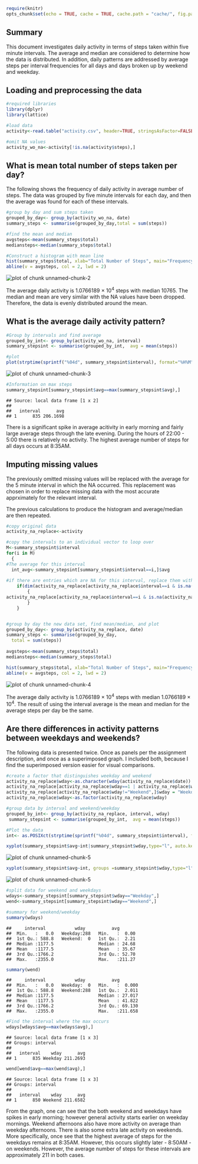 

```r
require(knitr)
opts_chunk$set(echo = TRUE, cache = TRUE, cache.path = "cache/", fig.path = "figure/")
```

## Summary


This document investigates daily activity in terms of steps taken within five minute intervals.  The average and median are considered to determine how the data is distributed.  In addition, daily patterns are addressed by average steps per interval frequencies for all days and days broken up by weekend and weekday.



## Loading and preprocessing the data


```r
#required libraries
library(dplyr)
library(lattice)

#load data
activity<-read.table("activity.csv", header=TRUE, stringsAsFactor=FALSE, sep=",")

#omit NA values
activity_wo_na<-activity[!is.na(activity$steps),]
```







## What is mean total number of steps taken per day?

The following shows the frequency of daily activity in average number of steps.   The data was grouped by five minute intervals for each day, and then the average was found for each of these intervals.


```r
#group by day and sum steps taken
grouped_by_day<- group_by(activity_wo_na, date)
summary_steps <- summarise(grouped_by_day,total = sum(steps))

#find the mean and median
avgsteps<-mean(summary_steps$total)
mediansteps<-median(summary_steps$total)

#Construct a histogram with mean line
hist(summary_steps$total, xlab="Total Number of Steps", main="Frequency of Total Number of Steps per Day", col=8, breaks=12)
abline(v = avgsteps, col = 2, lwd = 2)
```

![plot of chunk unnamed-chunk-2](figure/unnamed-chunk-2-1.png) 

The average daily activity is 1.0766189 &times; 10<sup>4</sup> steps with median 10765.  The median and mean are very similar with the NA values have been dropped.  Therefore, the data is evenly distributed around the mean.



## What is the average daily activity pattern?

```r
#Group by intervals and find average
grouped_by_int<- group_by(activity_wo_na, interval)
summary_stepsint <- summarise(grouped_by_int,  avg = mean(steps))

#plot
plot(strptime(sprintf("%04d", summary_stepsint$interval), format="%H%M"), summary_stepsint$avg, type="l", xlab="Time of Day")
```

![plot of chunk unnamed-chunk-3](figure/unnamed-chunk-3-1.png) 

```r
#Information on max steps
summary_stepsint[summary_stepsint$avg==max(summary_stepsint$avg),]
```

```
## Source: local data frame [1 x 2]
## 
##   interval      avg
## 1      835 206.1698
```

There is a significant spike in average acitivity in early morning and fairly large average steps through the late evening.   During the hours of 22:00 - 5:00 there is relatively no activity.  The highest average number of steps for all days occurs at 8:35AM.




## Imputing missing values

The previously omitted missing values will be replaced with the average for the 5 minute interval in which the NA occurred.  This replacement was chosen in order to replace missing data with the most accurate apprximately for the relevant interval.

The previous calculations to produce the histogram and average/median are then repeated.


```r
#copy original data
activity_na_replace<-activity

#copy the intervals to an individual vector to loop over
M<-summary_stepsint$interval
for(i in M) 
  {
#The average for this interval
  int_avg<-summary_stepsint[summary_stepsint$interval==i,]$avg
  
#if there are entries which are NA for this interval, replace them with the interval average  
	if(dim(activity_na_replace[activity_na_replace$interval==i & is.na(activity_na_replace$steps),])[1]>0)
		{
activity_na_replace[activity_na_replace$interval==i & is.na(activity_na_replace$steps),]$steps = int_avg
		}		 			 
	}


#group by day the new data set, find mean/median, and plot 
grouped_by_day<- group_by(activity_na_replace, date)
summary_steps <- summarise(grouped_by_day,
  total = sum(steps))
  
avgsteps<-mean(summary_steps$total)
mediansteps<-median(summary_steps$total)

hist(summary_steps$total, xlab="Total Number of Steps", main="Frequency of Total Number of Steps per Day", col=8, breaks=12)
abline(v = avgsteps, col = 2, lwd = 2)
```

![plot of chunk unnamed-chunk-4](figure/unnamed-chunk-4-1.png) 

The average daily activity is 1.0766189 &times; 10<sup>4</sup> steps with median 1.0766189 &times; 10<sup>4</sup>.  The result of using the interval average is the mean and median for the average steps per day be the same.


## Are there differences in activity patterns between weekdays and weekends?

The following data is presented twice.  Once as panels per the assignment description, and once as a superimposed graph.  I included both, because I find the superimposed version easier for visual comparisons.




```r
#create a factor that distinguishes weekday and weekend
activity_na_replace$wday<-as.character(wday(activity_na_replace$date))
activity_na_replace[activity_na_replace$wday==1 | activity_na_replace$wday==6,]$wday = "Weekend"
activity_na_replace[activity_na_replace$wday!="Weekend",]$wday = "Weekday"
activity_na_replace$wday<-as.factor(activity_na_replace$wday)

#group data by interval and weekend/weekday
grouped_by_int<- group_by(activity_na_replace, interval, wday)
 summary_stepsint <- summarise(grouped_by_int,  avg = mean(steps))

#Plot the data
int<- as.POSIXct(strptime(sprintf("%04d", summary_stepsint$interval), format="%H%M"))

xyplot(summary_stepsint$avg~int|summary_stepsint$wday,type="l", auto.key=TRUE, scales=list(x=list(at=NULL)), xlab="Time (Between 00:00 and 23:55)", lwd=2)
```

![plot of chunk unnamed-chunk-5](figure/unnamed-chunk-5-1.png) 

```r
xyplot(summary_stepsint$avg~int, groups =summary_stepsint$wday,type="l", auto.key=TRUE, scales=list(x=list(at=NULL)), xlab="Time (Between 00:00 and 23:55)", lwd=2)
```

![plot of chunk unnamed-chunk-5](figure/unnamed-chunk-5-2.png) 

```r
#split data for weekend and weekdays
wdays<-summary_stepsint[summary_stepsint$wday=="Weekday",]
wend<-summary_stepsint[summary_stepsint$wday=="Weekend",]

#summary for weekend/weekday
summary(wdays)
```

```
##     interval           wday          avg        
##  Min.   :   0.0   Weekday:288   Min.   :  0.00  
##  1st Qu.: 588.8   Weekend:  0   1st Qu.:  2.21  
##  Median :1177.5                 Median : 24.68  
##  Mean   :1177.5                 Mean   : 35.67  
##  3rd Qu.:1766.2                 3rd Qu.: 52.70  
##  Max.   :2355.0                 Max.   :211.27
```

```r
summary(wend)
```

```
##     interval           wday          avg         
##  Min.   :   0.0   Weekday:  0   Min.   :  0.000  
##  1st Qu.: 588.8   Weekend:288   1st Qu.:  2.011  
##  Median :1177.5                 Median : 27.017  
##  Mean   :1177.5                 Mean   : 41.822  
##  3rd Qu.:1766.2                 3rd Qu.: 69.130  
##  Max.   :2355.0                 Max.   :211.658
```

```r
#Find the interval where the max occurs
wdays[wdays$avg==max(wdays$avg),]
```

```
## Source: local data frame [1 x 3]
## Groups: interval
## 
##   interval    wday      avg
## 1      835 Weekday 211.2693
```

```r
wend[wend$avg==max(wend$avg),]
```

```
## Source: local data frame [1 x 3]
## Groups: interval
## 
##   interval    wday      avg
## 1      850 Weekend 211.6582
```

From the graph, one can see that the both weekend and weekdays have spikes in early morning;  however general activity starts earlier on weekday mornings.  Weekend afternoons also have more activity on average than weekday afternoons.  There is also some extra late activity on weekends.  More specifically, once see that the highest average of steps for the weekdays remains at 8:35AM.  However, this occurs slightly later - 8:50AM - on weekends.  However, the average number of steps for these intervals are approximately 211 in both cases.

